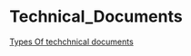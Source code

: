 # Technical_Documents
[Types Of techchnical documents](https://ravindrakumaryadav.github.io/technical_Documents/Types_Of_Technical_Documents/index.html)
